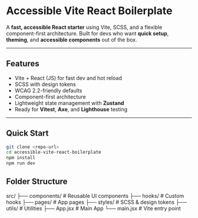 # Accessible Vite React Boilerplate

A **fast, accessible React starter** using Vite, SCSS, and a flexible component-first architecture. Built for devs who want **quick setup**, **theming**, and **accessible components** out of the box.  

---

## Features

- Vite + React (JS) for fast dev and hot reload  
- SCSS with design tokens  
- WCAG 2.2-friendly defaults  
- Component-first architecture  
- Lightweight state management with **Zustand**  
- Ready for **Vitest**, **Axe**, and **Lighthouse** testing  

---

## Quick Start

```bash
git clone <repo-url>
cd accessible-vite-react-boilerplate
npm install
npm run dev
```

## Folder Structure
src/
├── components/   # Reusable UI components
├── hooks/        # Custom hooks
├── pages/        # App pages
├── styles/       # SCSS & design tokens
├── utils/        # Utilities
├── App.jsx       # Main App
└── main.jsx      # Vite entry point
